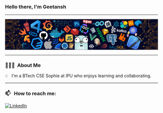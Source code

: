 ### Hello there, I'm Geetansh 

-----

<p align="center">
 
![image](https://raw.githubusercontent.com/Geetansh01/Geetansh01/main/ProfileBanner.png)

</p>

-----

### 👨🏻‍💻 &nbsp;About Me

💡 &nbsp; I'm a BTech CSE Sophie at IPU who enjoys learning and collaborating. 

-----
### 📫 &nbsp; How to reach me:



<a href="https://www.linkedin.com/in/geetansh-bhardwaj-581712287/"><img alt="LinkedIn" src="https://img.shields.io/badge/linkedin%20-%230077B5.svg?&style=flat&logo=linkedin&logoColor=white"/></a> &nbsp;







